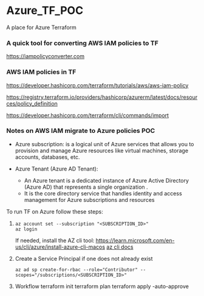 # Azure_TF_POC
A place for Azure Terraform

### A quick tool for converting AWS IAM policies to TF
https://iampolicyconverter.com

### AWS IAM policies in TF
https://developer.hashicorp.com/terraform/tutorials/aws/aws-iam-policy

<!-- This may be the Azure analogue for AWS IAM  -->
https://registry.terraform.io/providers/hashicorp/azurerm/latest/docs/resources/policy_definition

<!-- Terraform Import will find the existing resource from ID and import it into your Terraform state
Note: this doesn't give you any code, but when you run terraform plan you can check your changes against what's in production.
 -->
https://developer.hashicorp.com/terraform/cli/commands/import



### Notes on AWS IAM migrate to Azure policies POC
- Azure subscription: is a logical unit of Azure services that allows you to provision and manage Azure resources like virtual machines, storage accounts, databases, etc.

- Azure Tenant (Azure AD Tenant): 
    - An Azure tenant is a dedicated instance of Azure Active Directory (Azure AD) that represents a single organization .
    - It is the core directory service that handles identity and access management for Azure subscriptions and resources

To run TF on Azure follow these steps:

1. 
    ```
    az account set --subscription "<SUBSCRIPTION_ID>"
    az login
    ```
    If needed, install the AZ cli tool: https://learn.microsoft.com/en-us/cli/azure/install-azure-cli-macos
    [az cli docs](https://learn.microsoft.com/en-us/cli/azure/)

2. Create a Service Principal if one does not already exist
    ```
    az ad sp create-for-rbac --role="Contributor" --scopes="/subscriptions/<SUBSCRIPTION_ID>"
    ```

3. Workflow
terraform init
terraform plan
terraform apply -auto-approve

